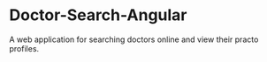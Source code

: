 # Doctor-Search-Angular
 A web application for searching doctors online and view their practo profiles.

